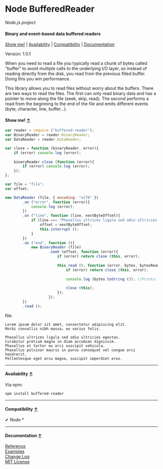 <a name="start"></a>

Node BufferedReader
===================

_Node.js project_

#### Binary and event-based data buffered readers ####

[Show me!](#showme) | [Availability](#availability) | [Compatibility](#compatibility) | [Documentation](#documentation)

Version: 1.0.1

When you need to read a file you typically read a chunk of bytes called "buffer" to avoid multiple calls to the underlying I/O layer, so instead of reading directly from the disk, you read from the previous filled buffer. Doing this you win performance.

This library allows you to read files without worry about the buffers. There are two ways to read the files. The first can only read binary data and has a pointer to move along the file (seek, skip, read). The second performs a read from the beginning to the end of the file and emits different events (byte, character, line, buffer...).

<a name="showme"></a>
#### Show me! [↑](#start) ####

```javascript
var reader = require ("buffered-reader");
var BinaryReader = reader.BinaryReader;
var DataReader = reader.DataReader;

var close = function (binaryReader, error){
	if (error) console.log (error);
	
	binaryReader.close (function (error){
		if (error) console.log (error);
	});
};

var file = "file";
var offset;

new DataReader (file, { encoding: "utf8" })
		.on ("error", function (error){
			console.log (error);
		})
		.on ("line", function (line, nextByteOffset){
			if (line === "Phasellus ultrices ligula sed odio ultricies egestas."){
				offset = nextByteOffset;
				this.interrupt ();
			}
		})
		.on ("end", function (){
			new BinaryReader (file)
					.seek (offset, function (error){
						if (error) return close (this, error);
						
						this.read (9, function (error, bytes, bytesRead){
							if (error) return close (this, error);
							
							console.log (bytes.toString ()); //Prints: Curabitur
							
							close (this);
						});
					});
		})
		.read ();
```

file:

```text
Lorem ipsum dolor sit amet, consectetur adipiscing elit.
Morbi convallis nibh massa, eu varius felis.

Phasellus ultrices ligula sed odio ultricies egestas.
Curabitur pretium magna in diam accumsan dignissim.
Phasellus et tortor eu orci suscipit vehicula.
Phasellus pulvinar mauris in purus consequat vel congue orci hendrerit.
Pellentesque eget arcu magna, suscipit imperdiet eros.
```

***

<a name="availability"></a>
#### Availability [↑](#start) ####

Via npm:

```
npm install buffered-reader
```

***

<a name="compatibility"></a>
#### Compatibility [↑](#start) ####

✔ Node *

***

<a name="documentation"></a>
#### Documentation [↑](#start) ####
 
[Reference](https://github.com/Gagle/Node-BufferedReader/wiki/Reference)  
[Examples](https://github.com/Gagle/Node-BufferedReader/tree/master/examples)  
[Change Log](https://github.com/Gagle/Node-BufferedReader/wiki/Change-Log)  
[MIT License](https://github.com/Gagle/Node-BufferedReader/blob/master/LICENSE)